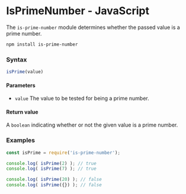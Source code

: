 # IsPrimeNumber - JavaScript

The `is-prime-number` module determines whether the passed value is a prime number.

```bash
npm install is-prime-number
```

### Syntax
```javascript
isPrime(value)
```
#### Parameters
- `value` The value to be tested for being a prime number.

#### Return value
A `boolean` indicating whether or not the given value is a prime number.

### Examples
```javascript
const isPrime = require('is-prime-number');

console.log( isPrime(2) ); // true
console.log( isPrime(7) ); // true

console.log( isPrime(20) ); // false
console.log( isPrime({}) ); // false
```
